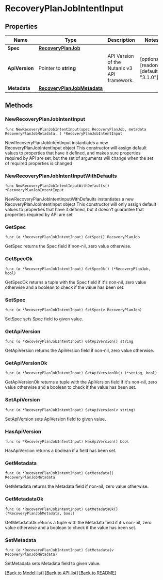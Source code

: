 # RecoveryPlanJobIntentInput

## Properties

Name | Type | Description | Notes
------------ | ------------- | ------------- | -------------
**Spec** | [**RecoveryPlanJob**](RecoveryPlanJob.md) |  | 
**ApiVersion** | Pointer to **string** | API Version of the Nutanix v3 API framework. | [optional] [readonly] [default to "3.1.0"]
**Metadata** | [**RecoveryPlanJobMetadata**](RecoveryPlanJobMetadata.md) |  | 

## Methods

### NewRecoveryPlanJobIntentInput

`func NewRecoveryPlanJobIntentInput(spec RecoveryPlanJob, metadata RecoveryPlanJobMetadata, ) *RecoveryPlanJobIntentInput`

NewRecoveryPlanJobIntentInput instantiates a new RecoveryPlanJobIntentInput object
This constructor will assign default values to properties that have it defined,
and makes sure properties required by API are set, but the set of arguments
will change when the set of required properties is changed

### NewRecoveryPlanJobIntentInputWithDefaults

`func NewRecoveryPlanJobIntentInputWithDefaults() *RecoveryPlanJobIntentInput`

NewRecoveryPlanJobIntentInputWithDefaults instantiates a new RecoveryPlanJobIntentInput object
This constructor will only assign default values to properties that have it defined,
but it doesn't guarantee that properties required by API are set

### GetSpec

`func (o *RecoveryPlanJobIntentInput) GetSpec() RecoveryPlanJob`

GetSpec returns the Spec field if non-nil, zero value otherwise.

### GetSpecOk

`func (o *RecoveryPlanJobIntentInput) GetSpecOk() (*RecoveryPlanJob, bool)`

GetSpecOk returns a tuple with the Spec field if it's non-nil, zero value otherwise
and a boolean to check if the value has been set.

### SetSpec

`func (o *RecoveryPlanJobIntentInput) SetSpec(v RecoveryPlanJob)`

SetSpec sets Spec field to given value.


### GetApiVersion

`func (o *RecoveryPlanJobIntentInput) GetApiVersion() string`

GetApiVersion returns the ApiVersion field if non-nil, zero value otherwise.

### GetApiVersionOk

`func (o *RecoveryPlanJobIntentInput) GetApiVersionOk() (*string, bool)`

GetApiVersionOk returns a tuple with the ApiVersion field if it's non-nil, zero value otherwise
and a boolean to check if the value has been set.

### SetApiVersion

`func (o *RecoveryPlanJobIntentInput) SetApiVersion(v string)`

SetApiVersion sets ApiVersion field to given value.

### HasApiVersion

`func (o *RecoveryPlanJobIntentInput) HasApiVersion() bool`

HasApiVersion returns a boolean if a field has been set.

### GetMetadata

`func (o *RecoveryPlanJobIntentInput) GetMetadata() RecoveryPlanJobMetadata`

GetMetadata returns the Metadata field if non-nil, zero value otherwise.

### GetMetadataOk

`func (o *RecoveryPlanJobIntentInput) GetMetadataOk() (*RecoveryPlanJobMetadata, bool)`

GetMetadataOk returns a tuple with the Metadata field if it's non-nil, zero value otherwise
and a boolean to check if the value has been set.

### SetMetadata

`func (o *RecoveryPlanJobIntentInput) SetMetadata(v RecoveryPlanJobMetadata)`

SetMetadata sets Metadata field to given value.



[[Back to Model list]](../README.md#documentation-for-models) [[Back to API list]](../README.md#documentation-for-api-endpoints) [[Back to README]](../README.md)


